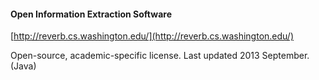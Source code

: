 #### Open Information Extraction Software

[http://reverb.cs.washington.edu/](http://reverb.cs.washington.edu/)

Open-source, academic-specific license. Last updated 2013 September. (Java)
